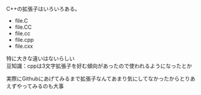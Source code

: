 C++の拡張子はいろいろある。

- file.C
- file.CC
- file.cc
- file.cpp
- file.cxx

特に大きな違いはないらしい  
豆知識：cppは3文字拡張子を好む傾向があったので使われるようになったとか

実際にGithubにあげてみるまで拡張子なんてあまり気にしてなかったからとりあえずやってみるのも大事
